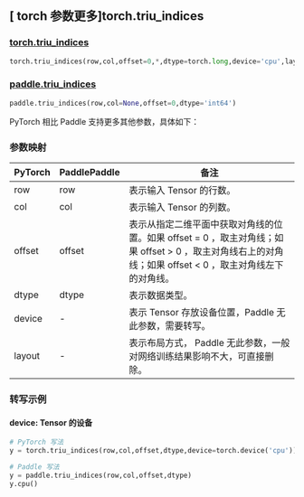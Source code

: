 ## [ torch 参数更多]torch.triu_indices

### [torch.triu_indices](https://pytorch.org/docs/stable/generated/torch.triu_indices.html?highlight=triu_indices#torch.triu_indices)

```python
torch.triu_indices(row,col,offset=0,*,dtype=torch.long,device='cpu',layout=torch.strided)
```

### [paddle.triu_indices](https://www.paddlepaddle.org.cn/documentation/docs/zh/develop/api/paddle/triu_indices_cn.html)

```python
paddle.triu_indices(row,col=None,offset=0,dtype='int64')
```

PyTorch 相比 Paddle 支持更多其他参数，具体如下：

### 参数映射

| PyTorch | PaddlePaddle | 备注 |
| ------- | ------- | ------- |
| row | row | 表示输入 Tensor 的行数。 |
| col | col | 表示输入 Tensor 的列数。 |
| offset | offset | 表示从指定二维平面中获取对角线的位置。如果 offset = 0 ，取主对角线；如果 offset > 0 ，取主对角线右上的对角线；如果 offset < 0 ，取主对角线左下的对角线。 |
| dtype | dtype | 表示数据类型。 |
| device | - | 表示 Tensor 存放设备位置，Paddle 无此参数，需要转写。 |
| layout | - | 表示布局方式， Paddle 无此参数，一般对网络训练结果影响不大，可直接删除。 |

### 转写示例

#### device: Tensor 的设备

```python
# PyTorch 写法
y = torch.triu_indices(row,col,offset,dtype,device=torch.device('cpu'))

# Paddle 写法
y = paddle.triu_indices(row,col,offset,dtype)
y.cpu()
```
